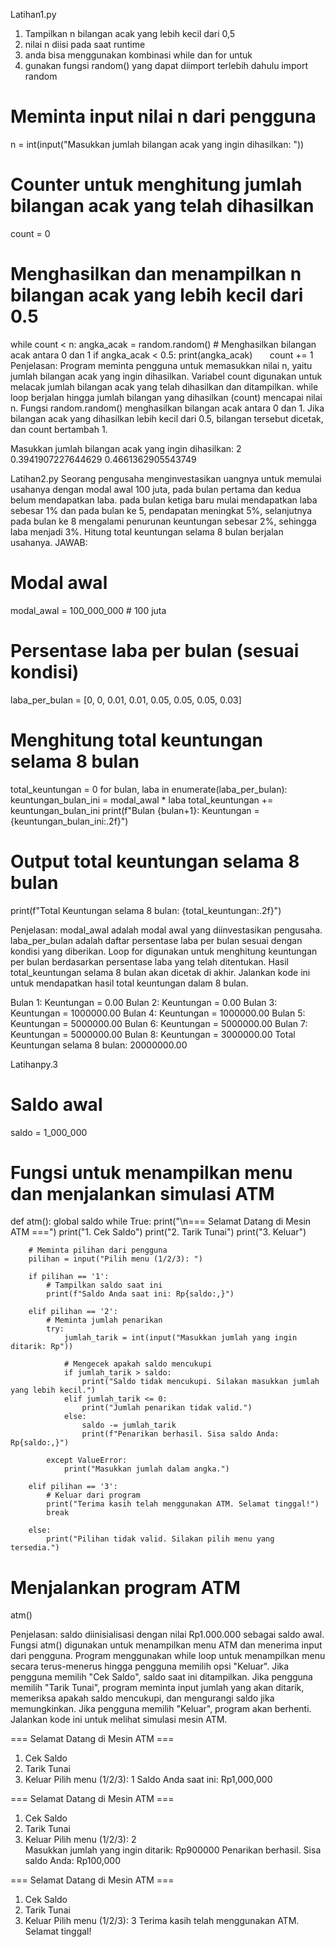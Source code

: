 Latihan1.py
1. Tampilkan n bilangan acak yang lebih kecil dari 0,5
2. nilai n diisi pada saat runtime
3. anda bisa menggunakan kombinasi while dan for untuk
4. gunakan fungsi random() yang dapat diimport terlebih dahulu
import random

# Meminta input nilai n dari pengguna
n = int(input("Masukkan jumlah bilangan acak yang ingin dihasilkan: "))

# Counter untuk menghitung jumlah bilangan acak yang telah dihasilkan
count = 0

# Menghasilkan dan menampilkan n bilangan acak yang lebih kecil dari 0.5
while count < n:
    angka_acak = random.random()  # Menghasilkan bilangan acak antara 0 dan 1
    if angka_acak < 0.5:
        print(angka_acak)
        count += 1
Penjelasan:
Program meminta pengguna untuk memasukkan nilai n, yaitu jumlah bilangan acak yang ingin dihasilkan.
Variabel count digunakan untuk melacak jumlah bilangan acak yang telah dihasilkan dan ditampilkan.
while loop berjalan hingga jumlah bilangan yang dihasilkan (count) mencapai nilai n.
Fungsi random.random() menghasilkan bilangan acak antara 0 dan 1.
Jika bilangan acak yang dihasilkan lebih kecil dari 0.5, bilangan tersebut dicetak, dan count bertambah 1.

Masukkan jumlah bilangan acak yang ingin dihasilkan: 2
0.3941907227644629
0.4661362905543749

Latihan2.py
Seorang pengusaha menginvestasikan uangnya untuk memulai usahanya dengan modal
awal 100 juta, pada bulan pertama dan kedua belum mendapatkan laba. pada bulan ketiga
baru mulai mendapatkan laba sebesar 1% dan pada bulan ke 5, pendapatan meningkat 5%,
selanjutnya pada bulan ke 8 mengalami penurunan keuntungan sebesar 2%, sehingga laba
menjadi 3%. Hitung total keuntungan selama 8 bulan berjalan usahanya.
JAWAB:
# Modal awal
modal_awal = 100_000_000  # 100 juta

# Persentase laba per bulan (sesuai kondisi)
laba_per_bulan = [0, 0, 0.01, 0.01, 0.05, 0.05, 0.05, 0.03]

# Menghitung total keuntungan selama 8 bulan
total_keuntungan = 0
for bulan, laba in enumerate(laba_per_bulan):
    keuntungan_bulan_ini = modal_awal * laba
    total_keuntungan += keuntungan_bulan_ini
    print(f"Bulan {bulan+1}: Keuntungan = {keuntungan_bulan_ini:.2f}")

# Output total keuntungan selama 8 bulan
print(f"Total Keuntungan selama 8 bulan: {total_keuntungan:.2f}")

Penjelasan:
modal_awal adalah modal awal yang diinvestasikan pengusaha.
laba_per_bulan adalah daftar persentase laba per bulan sesuai dengan kondisi yang diberikan.
Loop for digunakan untuk menghitung keuntungan per bulan berdasarkan persentase laba yang telah ditentukan.
Hasil total_keuntungan selama 8 bulan akan dicetak di akhir.
Jalankan kode ini untuk mendapatkan hasil total keuntungan dalam 8 bulan.

Bulan 1: Keuntungan = 0.00
Bulan 2: Keuntungan = 0.00
Bulan 3: Keuntungan = 1000000.00
Bulan 4: Keuntungan = 1000000.00
Bulan 5: Keuntungan = 5000000.00
Bulan 6: Keuntungan = 5000000.00
Bulan 7: Keuntungan = 5000000.00
Bulan 8: Keuntungan = 3000000.00
Total Keuntungan selama 8 bulan: 20000000.00

Latihanpy.3
# Saldo awal
saldo = 1_000_000

# Fungsi untuk menampilkan menu dan menjalankan simulasi ATM
def atm():
    global saldo
    while True:
        print("\n=== Selamat Datang di Mesin ATM ===")
        print("1. Cek Saldo")
        print("2. Tarik Tunai")
        print("3. Keluar")
        
        # Meminta pilihan dari pengguna
        pilihan = input("Pilih menu (1/2/3): ")
        
        if pilihan == '1':
            # Tampilkan saldo saat ini
            print(f"Saldo Anda saat ini: Rp{saldo:,}")
        
        elif pilihan == '2':
            # Meminta jumlah penarikan
            try:
                jumlah_tarik = int(input("Masukkan jumlah yang ingin ditarik: Rp"))
                
                # Mengecek apakah saldo mencukupi
                if jumlah_tarik > saldo:
                    print("Saldo tidak mencukupi. Silakan masukkan jumlah yang lebih kecil.")
                elif jumlah_tarik <= 0:
                    print("Jumlah penarikan tidak valid.")
                else:
                    saldo -= jumlah_tarik
                    print(f"Penarikan berhasil. Sisa saldo Anda: Rp{saldo:,}")
            
            except ValueError:
                print("Masukkan jumlah dalam angka.")
        
        elif pilihan == '3':
            # Keluar dari program
            print("Terima kasih telah menggunakan ATM. Selamat tinggal!")
            break
        
        else:
            print("Pilihan tidak valid. Silakan pilih menu yang tersedia.")

# Menjalankan program ATM
atm()

Penjelasan:
saldo diinisialisasi dengan nilai Rp1.000.000 sebagai saldo awal.
Fungsi atm() digunakan untuk menampilkan menu ATM dan menerima input dari pengguna.
Program menggunakan while loop untuk menampilkan menu secara terus-menerus hingga pengguna memilih opsi "Keluar".
Jika pengguna memilih "Cek Saldo", saldo saat ini ditampilkan.
Jika pengguna memilih "Tarik Tunai", program meminta input jumlah yang akan ditarik, memeriksa apakah saldo mencukupi, dan mengurangi saldo jika memungkinkan.
Jika pengguna memilih "Keluar", program akan berhenti.
Jalankan kode ini untuk melihat simulasi mesin ATM.

=== Selamat Datang di Mesin ATM ===
1. Cek Saldo
2. Tarik Tunai
3. Keluar
Pilih menu (1/2/3): 1
Saldo Anda saat ini: Rp1,000,000

=== Selamat Datang di Mesin ATM ===
1. Cek Saldo
2. Tarik Tunai
3. Keluar
Pilih menu (1/2/3): 2     
Masukkan jumlah yang ingin ditarik: Rp900000
Penarikan berhasil. Sisa saldo Anda: Rp100,000

=== Selamat Datang di Mesin ATM ===
1. Cek Saldo
2. Tarik Tunai
3. Keluar
Pilih menu (1/2/3): 3
Terima kasih telah menggunakan ATM. Selamat tinggal!
